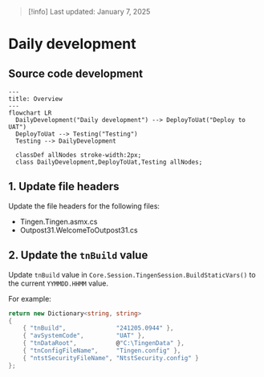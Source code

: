 <!-- u250107 -->

> [!info] Last updated: January 7, 2025

# Daily development

## Source code development

```mermaid
---
title: Overview
---
flowchart LR
  DailyDevelopment("Daily development") --> DeployToUat("Deploy to UAT")
  DeployToUat --> Testing("Testing") 
  Testing --> DailyDevelopment

  classDef allNodes stroke-width:2px;
  class DailyDevelopment,DeployToUat,Testing allNodes;
```

## 1. Update file headers

Update the file headers for the following files:

* Tingen.Tingen.asmx.cs
* Outpost31.WelcomeToOutpost31.cs

## 2. Update the `tnBuild` value

Update `tnBuild` value in `Core.Session.TingenSession.BuildStaticVars()` to the current `YYMMDD.HHMM` value.

For example:

```csharp
return new Dictionary<string, string>
{
    { "tnBuild",              "241205.0944" },
    { "avSystemCode",         "UAT" },
    { "tnDataRoot",           @"C:\TingenData" },
    { "tnConfigFileName",     "Tingen.config" },
    { "ntstSecurityFileName", "NtstSecurity.config" }
};
```
